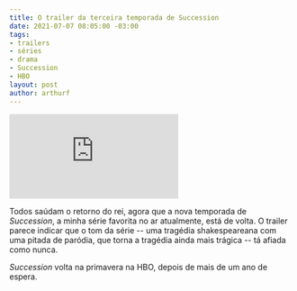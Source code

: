 ```yaml
---
title: O trailer da terceira temporada de Succession
date: 2021-07-07 08:05:00 -03:00
tags:
- trailers
- séries
- drama
- Succession
- HBO
layout: post
author: arthurf
---
```


<iframe class="full-width" src="https://www.youtube-nocookie.com/embed/ziBOCIgCaOk" title="Reprodutor de vídeos do YouTube" frameborder="0" allow="accelerometer; autoplay; clipboard-write; encrypted-media; gyroscope; picture-in-picture" allowfullscreen></iframe>

Todos saúdam o retorno do rei, agora que a nova temporada de *Succession*, a minha série favorita no ar atualmente, está de volta. O trailer parece indicar que o tom da série -- uma tragédia shakespeareana com uma pitada de paródia, que torna a tragédia ainda mais trágica -- tá afiada como nunca.

*Succession* volta na primavera na HBO, depois de mais de um ano de espera.

